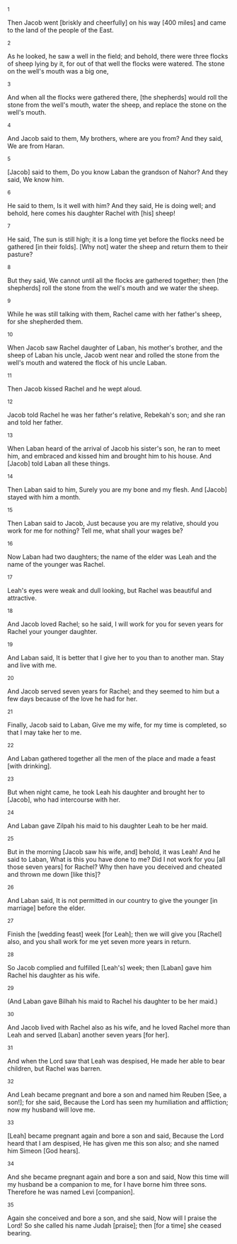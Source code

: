 <sup>1</sup> 

Then Jacob went [briskly and cheerfully] on his way [400 miles] and came to the land of the people of the East. 

<sup>2</sup> 

As he looked, he saw a well in the field; and behold, there were three flocks of sheep lying by it, for out of that well the flocks were watered. The stone on the well's mouth was a big one, 

<sup>3</sup> 

And when all the flocks were gathered there, [the shepherds] would roll the stone from the well's mouth, water the sheep, and replace the stone on the well's mouth. 

<sup>4</sup> 

And Jacob said to them, My brothers, where are you from? And they said, We are from Haran. 

<sup>5</sup> 

[Jacob] said to them, Do you know Laban the grandson of Nahor? And they said, We know him. 

<sup>6</sup> 

He said to them, Is it well with him? And they said, He is doing well; and behold, here comes his daughter Rachel with [his] sheep! 

<sup>7</sup> 

He said, The sun is still high; it is a long time yet before the flocks need be gathered [in their folds]. [Why not] water the sheep and return them to their pasture? 

<sup>8</sup> 

But they said, We cannot until all the flocks are gathered together; then [the shepherds] roll the stone from the well's mouth and we water the sheep. 

<sup>9</sup> 

While he was still talking with them, Rachel came with her father's sheep, for she shepherded them. 

<sup>10</sup> 

When Jacob saw Rachel daughter of Laban, his mother's brother, and the sheep of Laban his uncle, Jacob went near and rolled the stone from the well's mouth and watered the flock of his uncle Laban. 

<sup>11</sup> 

Then Jacob kissed Rachel and he wept aloud. 

<sup>12</sup> 

Jacob told Rachel he was her father's relative, Rebekah's son; and she ran and told her father. 

<sup>13</sup> 

When Laban heard of the arrival of Jacob his sister's son, he ran to meet him, and embraced and kissed him and brought him to his house. And [Jacob] told Laban all these things. 

<sup>14</sup> 

Then Laban said to him, Surely you are my bone and my flesh. And [Jacob] stayed with him a month. 

<sup>15</sup> 

Then Laban said to Jacob, Just because you are my relative, should you work for me for nothing? Tell me, what shall your wages be? 

<sup>16</sup> 

Now Laban had two daughters; the name of the elder was Leah and the name of the younger was Rachel. 

<sup>17</sup> 

Leah's eyes were weak and dull looking, but Rachel was beautiful and attractive. 

<sup>18</sup> 

And Jacob loved Rachel; so he said, I will work for you for seven years for Rachel your younger daughter. 

<sup>19</sup> 

And Laban said, It is better that I give her to you than to another man. Stay and live with me. 

<sup>20</sup> 

And Jacob served seven years for Rachel; and they seemed to him but a few days because of the love he had for her. 

<sup>21</sup> 

Finally, Jacob said to Laban, Give me my wife, for my time is completed, so that I may take her to me. 

<sup>22</sup> 

And Laban gathered together all the men of the place and made a feast [with drinking]. 

<sup>23</sup> 

But when night came, he took Leah his daughter and brought her to [Jacob], who had intercourse with her. 

<sup>24</sup> 

And Laban gave Zilpah his maid to his daughter Leah to be her maid. 

<sup>25</sup> 

But in the morning [Jacob saw his wife, and] behold, it was Leah! And he said to Laban, What is this you have done to me? Did I not work for you [all those seven years] for Rachel? Why then have you deceived and cheated and thrown me down [like this]? 

<sup>26</sup> 

And Laban said, It is not permitted in our country to give the younger [in marriage] before the elder. 

<sup>27</sup> 

Finish the [wedding feast] week [for Leah]; then we will give you [Rachel] also, and you shall work for me yet seven more years in return. 

<sup>28</sup> 

So Jacob complied and fulfilled [Leah's] week; then [Laban] gave him Rachel his daughter as his wife. 

<sup>29</sup> 

(And Laban gave Bilhah his maid to Rachel his daughter to be her maid.) 

<sup>30</sup> 

And Jacob lived with Rachel also as his wife, and he loved Rachel more than Leah and served [Laban] another seven years [for her]. 

<sup>31</sup> 

And when the Lord saw that Leah was despised, He made her able to bear children, but Rachel was barren. 

<sup>32</sup> 

And Leah became pregnant and bore a son and named him Reuben [See, a son!]; for she said, Because the Lord has seen my humiliation and affliction; now my husband will love me. 

<sup>33</sup> 

[Leah] became pregnant again and bore a son and said, Because the Lord heard that I am despised, He has given me this son also; and she named him Simeon [God hears]. 

<sup>34</sup> 

And she became pregnant again and bore a son and said, Now this time will my husband be a companion to me, for I have borne him three sons. Therefore he was named Levi [companion]. 

<sup>35</sup> 

Again she conceived and bore a son, and she said, Now will I praise the Lord! So she called his name Judah [praise]; then [for a time] she ceased bearing.